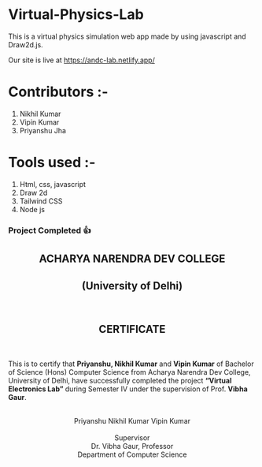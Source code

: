 # Virtual-Physics-Lab

This is a virtual physics simulation web app made by using javascript and Draw2d.js.

Our site is live at https://andc-lab.netlify.app/

# Contributors :-

<ol>
<li>Nikhil Kumar</li>
<li>Vipin Kumar</li>
<li>Priyanshu Jha</li>
</ol>

# Tools used :-

<ol>
<li>Html, css, javascript</li>
<li>Draw 2d</li>
<!-- <li>React.js</li> -->
<li>Tailwind CSS</li>
<li>Node js</li>
</ol>
<h3>Project Completed 👍</h3>

<center><h2>ACHARYA NARENDRA DEV COLLEGE</h2></center>
<center><h2>(University of Delhi)</h2></center>
<br>
<center><h2>CERTIFICATE</h2></center>
<br>
<p>This is to certify that <strong>Priyanshu, Nikhil Kumar</strong> and <strong>Vipin Kumar</strong> of Bachelor of Science (Hons)
Computer Science from Acharya Narendra Dev College, University of Delhi, have successfully
completed the project <strong>“Virtual Electronics Lab”</strong> during Semester IV under the supervision of Prof.
<strong>Vibha Gaur</strong>.</p>
  <br>
<center>Priyanshu Nikhil Kumar Vipin Kumar</center>
<br>
<center>Supervisor<center>
<center>Dr. Vibha Gaur, Professor</center>
<center>Department of Computer Science</center>
